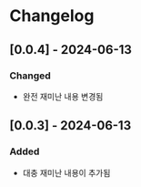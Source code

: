 # Changelog

## [0.0.4] - 2024-06-13
### Changed
- 완전 재미난 내용 변경됨

## [0.0.3] - 2024-06-13
### Added
- 대충 재미난 내용이 추가됨